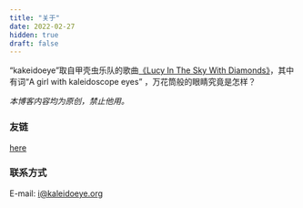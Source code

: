 ```yaml
---
title: "关于"
date: 2022-02-27
hidden: true
draft: false
---
```


“kakeidoeye”取自甲壳虫乐队的歌曲[《Lucy In The Sky With Diamonds》](https://music.163.com/m/song?id=4336903)，其中有词“A girl with kaleidoscope eyes” ，万花筒般的眼睛究竟是怎样？


*本博客内容均为原创，禁止他用。*

### 友链

[here](/links/)

### 联系方式
E-mail: [i@kaleidoeye.org](mailto:i@kaleidoeye.org)
